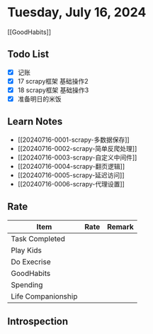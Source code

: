 # Tuesday, July 16, 2024

[[GoodHabits]]

## Todo List

- [x] 记账
- [x] 17 scrapy框架 基础操作2
- [x] 18 scrapy框架 基础操作3
- [x] 准备明日的米饭

## Learn Notes

- [[20240716-0001-scrapy-多数据保存]]
- [[20240716-0002-scrapy-简单反爬处理]]
- [[20240716-0003-scrapy-自定义中间件]]
- [[20240716-0004-scrapy-翻页逻辑]]
- [[20240716-0005-scrapy-延迟访问]]
- [[20240716-0006-scrapy-代理设置]]

## Rate

| Item               | Rate | Remark |
| ------------------ | ---- | ------ |
| Task Completed     |      |        |
| Play Kids          |      |        |
| Do Execrise        |      |        |
| GoodHabits         |      |        |
| Spending           |      |        |
| Life Companionship |      |        |

## Introspection
